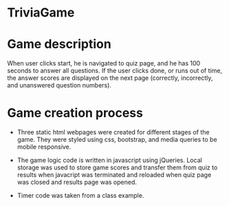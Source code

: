 # TriviaGame

# Game description

 When user clicks start, he is navigated to quiz page, and he has 100 seconds to answer all questions. If the user clicks done, or runs out of time, the answer scores are displayed on the next page (correctly, incorrectly, and unanswered question numbers).

# Game creation process

*   Three static html webpages were created for different stages of the game. They were styled using css, bootstrap, and media queries to be mobile responsive. 

*   The game logic code is written in javascript using jQueries. Local storage was used to store game scores and transfer them from quiz to results when javacript was terminated and reloaded when quiz page was closed and results page was opened.

*   Timer code was taken from a class example.